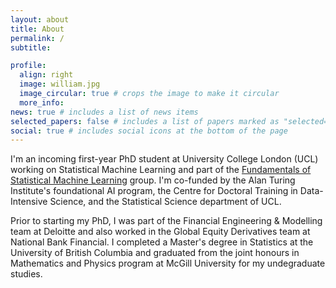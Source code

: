 ```yaml
---
layout: about
title: About
permalink: /
subtitle:

profile:
  align: right
  image: william.jpg
  image_circular: true # crops the image to make it circular
  more_info: 
news: true # includes a list of news items
selected_papers: false # includes a list of papers marked as "selected={true}"
social: true # includes social icons at the bottom of the page
---
```


I'm an incoming first-year PhD student at University College London (UCL) working on Statistical Machine Learning and part of the [Fundamentals of Statistical Machine Learning](https://fsml-ucl.github.io/) group. I'm co-funded by the Alan Turing Institute's foundational AI program, the Centre for Doctoral Training in Data-Intensive Science, and the Statistical Science department of UCL. 

Prior to starting my PhD, I was part of the Financial Engineering & Modelling team at Deloitte and also worked in the Global Equity Derivatives team at National Bank Financial. I completed a Master's degree in Statistics at the University of British Columbia and graduated from the joint honours in Mathematics and Physics program at McGill University for my undegraduate studies.